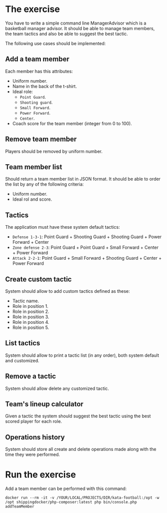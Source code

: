 # The exercise

You have to write a simple command line ManagerAdvisor which is a basketball manager advisor. 
It should be able to manage team members, the team tactics and also be able to suggest the best tactic. 

The following use cases should be implemented:

## Add a team member
Each member has this attributes:
  - Uniform number.
  - Name in the back of the t-shirt.
  - Ideal role:
    - `Point Guard`.
    - `Shooting guard`. 
    - `Small Forward`.
    - `Power Forward`.
    - `Center`.
  - Coach score for the team member (integer from 0 to 100).
    
## Remove team member
Players should be removed by uniform number.

## Team member list
Should return a team member list in JSON format.
It should be able to order the list by any of the following criteria:
  - Uniform number.
  - Ideal rol and score.

## Tactics
The application must have these system default tactics:
  - `Defense 1-3-1`: Point Guard + Shooting Guard + Shooting Guard + Power Forward + Center   
  - `Zone defense 2-3`: Point Guard + Point Guard + Small Forward + Center + Power Forward
  - `Attack 2-2-1`: Point Guard + Small Forward + Shooting Guard + Center + Power Forward

## Create custom tactic
System should allow to add custom tactics defined as these:
  - Tactic name.
  - Role in position 1.
  - Role in position 2.
  - Role in position 3.
  - Role in position 4.
  - Role in position 5.

## List tactics
System should allow to print a tactic list (in any order), both system default and customized.    

## Remove a tactic
System should allow delete any customized tactic.

## Team's lineup calculator
Given a tactic the system should suggest the best tactic using the best scored player for each role.

## Operations history
System should store all create and delete operations made along with the time they were performed.

# Run the exercise     
    
Add a team member can be performed with this command:

    docker run --rm -it -v /YOUR/LOCAL/PROJECTS/DIR/kata-football:/opt -w /opt shippingdocker/php-composer:latest php bin/console.php addTeamMember
    